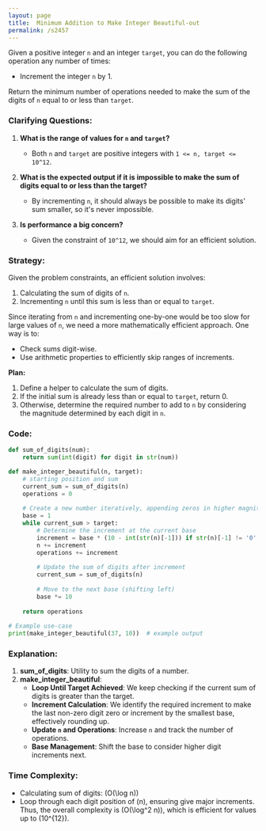 ```yaml
---
layout: page
title:  Minimum Addition to Make Integer Beautiful-out
permalink: /s2457
---
```

Given a positive integer `n` and an integer `target`, you can do the following operation any number of times:
- Increment the integer `n` by 1.

Return the minimum number of operations needed to make the sum of the digits of `n` equal to or less than `target`.

### Clarifying Questions:
1. **What is the range of values for `n` and `target`?**
   - Both `n` and `target` are positive integers with `1 <= n, target <= 10^12`.

2. **What is the expected output if it is impossible to make the sum of digits equal to or less than the target?**
   - By incrementing `n`, it should always be possible to make its digits' sum smaller, so it's never impossible.

3. **Is performance a big concern?**
   - Given the constraint of `10^12`, we should aim for an efficient solution.

### Strategy:
Given the problem constraints, an efficient solution involves:
1. Calculating the sum of digits of `n`.
2. Incrementing `n` until this sum is less than or equal to `target`.

Since iterating from `n` and incrementing one-by-one would be too slow for large values of `n`, we need a more mathematically efficient approach. One way is to:
- Check sums digit-wise.
- Use arithmetic properties to efficiently skip ranges of increments.

**Plan:**
1. Define a helper to calculate the sum of digits.
2. If the initial sum is already less than or equal to `target`, return 0.
3. Otherwise, determine the required number to add to `n` by considering the magnitude determined by each digit in `n`.

### Code:
```python
def sum_of_digits(num):
    return sum(int(digit) for digit in str(num))

def make_integer_beautiful(n, target):
    # starting position and sum
    current_sum = sum_of_digits(n)
    operations = 0
    
    # Create a new number iteratively, appending zeros in higher magnitudes
    base = 1
    while current_sum > target:
        # Determine the increment at the current base
        increment = base * (10 - int(str(n)[-1])) if str(n)[-1] != '0' else base
        n += increment
        operations += increment
        
        # Update the sum of digits after increment
        current_sum = sum_of_digits(n)
        
        # Move to the next base (shifting left)
        base *= 10
    
    return operations
    
# Example use-case
print(make_integer_beautiful(37, 10))  # example output
```

### Explanation:
1. **sum_of_digits**: Utility to sum the digits of a number.
2. **make_integer_beautiful**:
   - **Loop Until Target Achieved**: We keep checking if the current sum of digits is greater than the target.
   - **Increment Calculation**: We identify the required increment to make the last non-zero digit zero or increment by the smallest base, effectively rounding up.
   - **Update `n` and Operations**: Increase `n` and track the number of operations.
   - **Base Management**: Shift the base to consider higher digit increments next.

### Time Complexity:
- Calculating sum of digits: \(O(\log n)\)
- Loop through each digit position of \(n\), ensuring give major increments.
Thus, the overall complexity is \(O(\log^2 n)\), which is efficient for values up to \(10^{12}\).